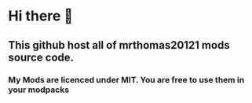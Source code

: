 # Hi there 👋
## This github host all of mrthomas20121 mods source code.
### My Mods are licenced under MIT. You are free to use them in your modpacks
